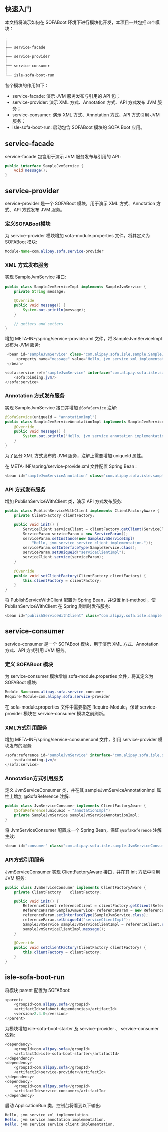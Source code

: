 ## 快速入门

本文档将演示如何在 SOFABoot 环境下进行模块化开发，本项目一共包括四个模块：

```java
.
│
├── service-facade 
│ 
├── service-provider
│ 
├── service-consumer
│ 
└── isle-sofa-boot-run
```

各个模块的作用如下：

- service-facade: 演示 JVM 服务发布与引用的 API 包；
- service-provider: 演示 XML 方式、Annotation 方式、API 方式发布 JVM 服务；
- service-consumer: 演示 XML 方式、Annotation 方式、API 方式引用 JVM 服务；
- isle-sofa-boot-run: 启动包含 SOFABoot 模块的 SOFA Boot 应用。

## service-facade

service-facade 包含用于演示 JVM 服务发布与引用的 API :

```java
public interface SampleJvmService {
    void message();
}
```

## service-provider

service-provider 是一个 SOFABoot 模块，用于演示 XML 方式、Annotation 方式、API 方式发布 JVM 服务。

### 定义SOFABoot模块

为 service-provider 模块增加 sofa-module.properties 文件，将其定义为 SOFABoot 模块:

```java
Module-Name=com.alipay.sofa.service-provider
```

### XML 方式发布服务

实现 SampleJvmService 接口:

```java
public class SampleJvmServiceImpl implements SampleJvmService {
    private String message;

    @Override
    public void message() {
        System.out.println(message);
    }
															   
	// getters and setters
}
```

增加 META-INF/spring/service-provide.xml 文件，将 SampleJvmServiceImpl 发布为 JVM 服务:

```java
 <bean id="sampleJvmService" class="com.alipay.sofa.isle.sample.SampleJvmServiceImpl">
     <property name="message" value="Hello, jvm service xml implementation."/>
 </bean>

<sofa:service ref="sampleJvmService" interface="com.alipay.sofa.isle.sample.SampleJvmService">
	<sofa:binding.jvm/>
</sofa:service>
```

### Annotation 方式发布服务

实现 SampleJvmService 接口并增加 `@SofaService` 注解:

```java
@SofaService(uniqueId = "annotationImpl")
public class SampleJvmServiceAnnotationImpl implements SampleJvmService {
    @Override
    public void message() {
        System.out.println("Hello, jvm service annotation implementation.");
    }
}
```

为了区分 XML 方式发布的 JVM 服务，注解上需要增加 uniqueId 属性。

在 META-INF/spring/service-provide.xml 文件配置 Spring Bean :

```java
<bean id="sampleJvmServiceAnnotation" class="com.alipay.sofa.isle.sample.SampleJvmServiceAnnotationImpl"/>
```

### API 方式发布服务

增加 PublishServiceWithClient 类，演示 API 方式发布服务:

```java
public class PublishServiceWithClient implements ClientFactoryAware {
    private ClientFactory clientFactory;

    public void init() {
        ServiceClient serviceClient = clientFactory.getClient(ServiceClient.class);
        ServiceParam serviceParam = new ServiceParam();
        serviceParam.setInstance(new SampleJvmServiceImpl(
            "Hello, jvm service service client implementation."));
        serviceParam.setInterfaceType(SampleService.class);
        serviceParam.setUniqueId("serviceClientImpl");
        serviceClient.service(serviceParam);
    }

    @Override
    public void setClientFactory(ClientFactory clientFactory) {
        this.clientFactory = clientFactory;
    }
}
```

将 PublishServiceWithClient 配置为 Spring Bean，并设置 init-method ，使PublishServiceWithClient 在 Spring 刷新时发布服务:

```java
<bean id="publishServiceWithClient" class="com.alipay.sofa.isle.sample.PublishServiceWithClient" init-method="init"/>
```

## service-consumer

service-consumer 是一个 SOFABoot 模块，用于演示 XML 方式、Annotation 方式、API 方式引用 JVM 服务。

### 定义 SOFABoot 模块

为 service-consumer 模块增加 sofa-module.properties 文件，将其定义为 SOFABoot 模块:

```java
Module-Name=com.alipay.sofa.service-consumer
Require-Module=com.alipay.sofa.service-provider
```

在 sofa-module.properties 文件中需要指定 Require-Module，保证 service-provider 模块在 service-consumer 模块之前刷新。

### XML方式引用服务

增加 META-INF/spring/service-consumer.xml 文件，引用 service-provider 模块发布的服务:

```java
<sofa:reference id="sampleJvmService" interface="com.alipay.sofa.isle.sample.SampleJvmService">
	<sofa:binding.jvm/>
</sofa:service>
```

### Annotation方式引用服务

定义 JvmServiceConsumer 类，并在其 sampleJvmServiceAnnotationImpl 属性上增加 @SofaReference 注解: 

```java
public class JvmServiceConsumer implements ClientFactoryAware {
	@SofaReference(uniqueId = "annotationImpl")
    private SampleJvmService sampleJvmServiceAnnotationImpl;
}
```

将 JvmServiceConsumer 配置成一个 Spring Bean，保证 `@SofaReference` 注解生效:

```java
<bean id="consumer" class="com.alipay.sofa.isle.sample.JvmServiceConsumer" init-method="init" />
```

### API方式引用服务

JvmServiceConsumer 实现 ClientFactoryAware 接口，并在其 init 方法中引用 JVM 服务:

```java
public class JvmServiceConsumer implements ClientFactoryAware {
    private ClientFactory    clientFactory;

    public void init() {
        ReferenceClient referenceClient = clientFactory.getClient(ReferenceClient.class);
        ReferenceParam<SampleJvmService> referenceParam = new ReferenceParam<>();
        referenceParam.setInterfaceType(SampleJvmService.class);
        referenceParam.setUniqueId("serviceClientImpl");
        SampleJvmService sampleJvmServiceClientImpl = referenceClient.reference(referenceParam);
        sampleJvmServiceClientImpl.message();
    }
															   
	@Override
    public void setClientFactory(ClientFactory clientFactory) {
        this.clientFactory = clientFactory;
    }
}
```

## isle-sofa-boot-run

将模块 parent 配置为 SOFABoot:

```java
<parent>
    <groupId>com.alipay.sofa</groupId>
    <artifactId>sofaboot-dependencies</artifactId>
    <version>2.4.0</version>
</parent>
```

为模块增加 isle-sofa-boot-starter 及 service-provider 、 service-consumer 依赖:

```java
<dependency>
    <groupId>com.alipay.sofa</groupId>
    <artifactId>isle-sofa-boot-starter</artifactId>
</dependency>
<dependency>
    <groupId>com.alipay.sofa</groupId>
    <artifactId>service-provider</artifactId>
</dependency>
<dependency>
    <groupId>com.alipay.sofa</groupId>
    <artifactId>service-consumer</artifactId>
</dependency>
```

启动 ApplicationRun 类，控制台将看到以下输出:

```java
Hello, jvm service xml implementation.
Hello, jvm service annotation implementation.
Hello, jvm service service client implementation.
```
